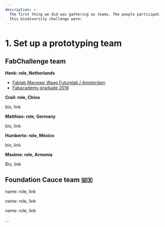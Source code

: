 ```yaml
---
description: >-
  The first thing we did was gathering as teams. The people participating in
  this biodiversity challenge were:
---
```


# 1. Set up a prototyping team

## FabChallenge team

**Henk: role, Netherlands**

- [Fablab Manager Waag Futurelab / Amsterdam](https://waag.org/en/henk-buursen/)
- [Fabacademy graduate 2018](http://fabacademy.org/2018/labs/fablabamsterdam/students/henk-buursen/)

**Crail: role, China**

bio, link

**Matthias: role, Germany**

bio, link

**Humberto: role, México**

bio, link

**Maxime: role, Armenia**

Bio, link

## Foundation Cauce team 🇲🇽

name: role, link

name: role, link

name: role, link

...
